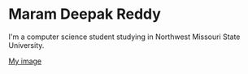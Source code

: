 # Maram Deepak Reddy
I'm a computer science student studying in Northwest Missouri State University.

[My image](image.jpg)
